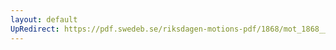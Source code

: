 ```yaml
---
layout: default
UpRedirect: https://pdf.swedeb.se/riksdagen-motions-pdf/1868/mot_1868__fk__00089/mot_1868__fk__00089_001.pdf
---
```

